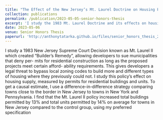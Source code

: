 ```yaml
---
title: "The Effect of the New Jersey’s Mt. Laurel Doctrine on Housing Production"
collection: publications
permalink: /publication/2023-05-05-senior-honors-thesis
excerpt: 'I study the 1983 Mt. Laurel Doctrine and its effects on housing production in New Jersey using a difference-in-difference approach. Awarded Honorable Mention for the Wilson-Sheehan Award for Best Senior Economics Thesis at the University of Notre Dame'
date: 2023-05-06
venue: Senior Honors Thesis
paperurl: 'http://anthonytatarka.github.io/files/senior_honors_thesis_2023.pdf'
---
```


I study a 1983 New Jersey Supreme Court Decision known as Mt. Laurel II which
created “Builder’s Remedy”, allowing developers to sue municipalities that deny per-
mits for residential construction as long as the proposed projects meet certain afford-
ability requirements. This gives developers a legal threat to bypass local zoning codes
to build more and different types of housing where they previously could not. I study
this policy’s effect on housing supply, measured by permits for residential buildings
and units. To get a causal estimate, I use a difference-in-difference strategy comparing
towns close to the border in New Jersey to towns in New York and Pennsylvania. I
find that the Mt. Laurel II policy increased total buildings permitted by 13% and total
units permitted by 14% on average for towns in New Jersey compared to the control
group, using my preferred specification

